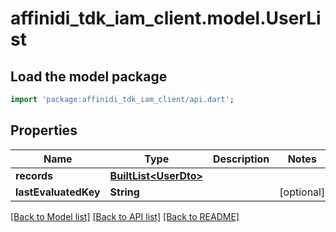 # affinidi_tdk_iam_client.model.UserList

## Load the model package

```dart
import 'package:affinidi_tdk_iam_client/api.dart';
```

## Properties

| Name                 | Type                                       | Description | Notes      |
| -------------------- | ------------------------------------------ | ----------- | ---------- |
| **records**          | [**BuiltList&lt;UserDto&gt;**](UserDto.md) |             |
| **lastEvaluatedKey** | **String**                                 |             | [optional] |

[[Back to Model list]](../README.md#documentation-for-models) [[Back to API list]](../README.md#documentation-for-api-endpoints) [[Back to README]](../README.md)
